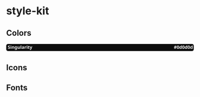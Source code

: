 # style-kit

## Colors
![Singularity #0d0d0d](./svg/colors/singularity_color.svg)

## Icons

## Fonts
